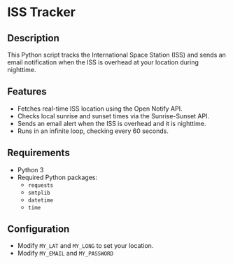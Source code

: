 # ISS Tracker

## Description
This Python script tracks the International Space Station (ISS) and sends an email notification when the ISS is overhead at your location during nighttime.

## Features
- Fetches real-time ISS location using the Open Notify API.
- Checks local sunrise and sunset times via the Sunrise-Sunset API.
- Sends an email alert when the ISS is overhead and it is nighttime.
- Runs in an infinite loop, checking every 60 seconds.

## Requirements
- Python 3
- Required Python packages:
  - `requests`
  - `smtplib`
  - `datetime`
  - `time`

## Configuration
- Modify `MY_LAT` and `MY_LONG` to set your location.
- Modify `MY_EMAIL` and `MY_PASSWORD`